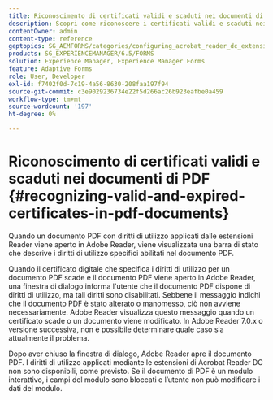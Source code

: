 ```yaml
---
title: Riconoscimento di certificati validi e scaduti nei documenti di PDF
description: Scopri come riconoscere i certificati validi e scaduti nei documenti di PDF.
contentOwner: admin
content-type: reference
geptopics: SG_AEMFORMS/categories/configuring_acrobat_reader_dc_extensions
products: SG_EXPERIENCEMANAGER/6.5/FORMS
solution: Experience Manager, Experience Manager Forms
feature: Adaptive Forms
role: User, Developer
exl-id: f7402f0d-7c19-4a56-8630-208faa197f94
source-git-commit: c3e9029236734e22f5d266ac26b923eafbe0a459
workflow-type: tm+mt
source-wordcount: '197'
ht-degree: 0%

---
```


# Riconoscimento di certificati validi e scaduti nei documenti di PDF {#recognizing-valid-and-expired-certificates-in-pdf-documents}

Quando un documento PDF con diritti di utilizzo applicati dalle estensioni Reader viene aperto in Adobe Reader, viene visualizzata una barra di stato che descrive i diritti di utilizzo specifici abilitati nel documento PDF.

Quando il certificato digitale che specifica i diritti di utilizzo per un documento PDF scade e il documento PDF viene aperto in Adobe Reader, una finestra di dialogo informa l&#39;utente che il documento PDF dispone di diritti di utilizzo, ma tali diritti sono disabilitati. Sebbene il messaggio indichi che il documento PDF è stato alterato o manomesso, ciò non avviene necessariamente. Adobe Reader visualizza questo messaggio quando un certificato scade o un documento viene modificato. In Adobe Reader 7.0.x o versione successiva, non è possibile determinare quale caso sia attualmente il problema.

Dopo aver chiuso la finestra di dialogo, Adobe Reader apre il documento PDF. I diritti di utilizzo applicati mediante le estensioni di Acrobat Reader DC non sono disponibili, come previsto. Se il documento di PDF è un modulo interattivo, i campi del modulo sono bloccati e l’utente non può modificare i dati del modulo.
